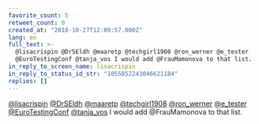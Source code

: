```yaml
---
favorite_count: 5
retweet_count: 0
created_at: "2018-10-27T12:09:57.000Z"
lang: en
full_text: >-
  @lisacrispin @DrSEldh @maaretp @techgirl1908 @ron_werner @e_tester
  @EuroTestingConf @tanja_vos I would add @FrauMamonova to that list.
in_reply_to_screen_name: lisacrispin
in_reply_to_status_id_str: "1055852243046621184"
replies: []
---
```


[@lisacrispin](https://twitter.com/lisacrispin)
[@DrSEldh](https://twitter.com/DrSEldh) [@maaretp](https://twitter.com/maaretp)
[@techgirl1908](https://twitter.com/techgirl1908)
[@ron_werner](https://twitter.com/ron_werner)
[@e_tester](https://twitter.com/e_tester)
[@EuroTestingConf](https://twitter.com/EuroTestingConf)
[@tanja_vos](https://twitter.com/tanja_vos) I would add @FrauMamonova to that
list.
